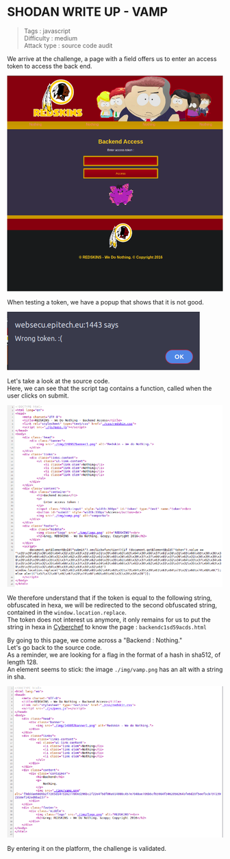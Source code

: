 # SHODAN WRITE UP - VAMP

> Tags : javascript  
> Difficulty : medium  
> Attack type : source code audit  

We arrive at the challenge, a page with a field offers us to enter an access token to access the back end.  

![vamp-site](/images/vamp-site.png)

When testing a token, we have a popup that shows that it is not good.  

![vamp-alert](/images/vamp-alert.png)

Let's take a look at the source code.  
Here, we can see that the script tag contains a function, called when the user clicks on submit.  

![vamp-source](/images/vamp-source.png)

We therefore understand that if the token is equal to the following string, obfuscated in hexa, we will be redirected to the second obfuscated string, contained in the `window.location.replace`.  
The token does not interest us anymore, it only remains for us to put the string in hexa in [Cyberchef](https://gchq.github.io) to know the page :
`backendc1sd59acds.html`  

By going to this page, we come across a "Backend : Nothing."  
Let's go back to the source code.    
As a reminder, we are looking for a flag in the format of a hash in sha512, of length 128.  
An element seems to stick: the image `./img/vamp.png` has an alt with a string in sha.  

![vamp-flag](/images/vamp-flag.png)

By entering it on the platform, the challenge is validated.